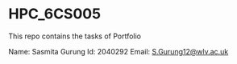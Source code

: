 # HPC_6CS005
This repo contains the tasks of Portfolio

Name: Sasmita Gurung
Id: 2040292
Email: S.Gurung12@wlv.ac.uk
